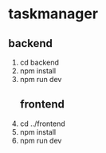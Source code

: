 # taskmanager
## backend
1. cd backend
2. npm install
3. npm run dev
   ## frontend
5. cd ../frontend
6. npm install
7. npm run dev
